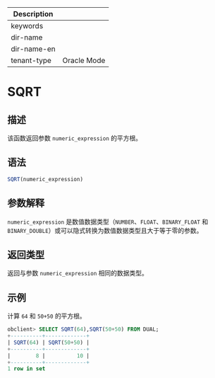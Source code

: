 | Description   |                 |
|---------------|-----------------|
| keywords      |                 |
| dir-name      |                 |
| dir-name-en   |                 |
| tenant-type   | Oracle Mode     |

# SQRT

## 描述

该函数返回参数 `numeric_expression` 的平方根。

## 语法

```sql
SQRT(numeric_expression)
```

## 参数解释

`numeric_expression` 是数值数据类型（`NUMBER`、`FLOAT`、`BINARY_FLOAT` 和 `BINARY_DOUBLE`）或可以隐式转换为数值数据类型且大于等于零的参数。

## 返回类型

返回与参数 `numeric_expression` 相同的数据类型。

## 示例

计算 `64` 和 `50+50` 的平方根。

```sql
obclient> SELECT SQRT(64),SQRT(50+50) FROM DUAL;
+----------+-------------+
| SQRT(64) | SQRT(50+50) |
+----------+-------------+
|        8 |          10 |
+----------+-------------+
1 row in set
```

